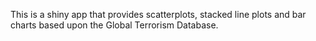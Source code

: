 This is a shiny app that provides scatterplots, stacked line plots and bar charts based upon the Global Terrorism Database.
